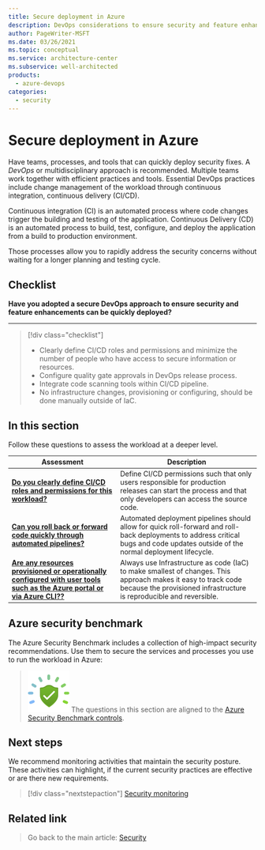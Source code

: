 ```yaml
---
title: Secure deployment in Azure
description: DevOps considerations to ensure security and feature enhancements can be quickly deployed.
author: PageWriter-MSFT
ms.date: 03/26/2021
ms.topic: conceptual
ms.service: architecture-center
ms.subservice: well-architected
products:
  - azure-devops
categories:
  - security
---
```

 
# Secure deployment in Azure

Have teams, processes, and tools that can quickly deploy security fixes. A _DevOps_ or multidisciplinary approach is recommended. Multiple teams work together with efficient practices and tools. Essential DevOps practices include change management of the workload through continuous integration, continuous delivery (CI/CD). 

Continuous integration (CI) is an automated process where code changes trigger the building and testing of the application. Continuous Delivery (CD) is an automated process to build, test, configure, and deploy the application from a build to production environment. 

Those processes allow you to rapidly address the security concerns without waiting for a longer planning and testing cycle. 

## Checklist

**Have you adopted a secure DevOps approach to ensure security and feature enhancements can be quickly deployed?**
***
> [!div class="checklist"]
> - Clearly define CI/CD roles and permissions and minimize the number of people who have access to secure information or resources.
> - Configure quality gate approvals in DevOps release process.
> - Integrate code scanning tools within CI/CD pipeline.
> - No infrastructure changes, provisioning or configuring, should be done manually outside of IaC.

## In this section
Follow these questions to assess the workload at a deeper level. 

|Assessment|Description|
|---|---|
|[**Do you clearly define CI/CD roles and permissions for this workload?**](deploy-governance.md)|Define CI/CD permissions such that only users responsible for production releases can start the process and that only developers can access the source code.|
|[**Can you roll back or forward code quickly through automated pipelines?**](deploy-code.md)|Automated deployment pipelines should allow for quick roll-forward and roll-back deployments to address critical bugs and code updates outside of the normal deployment lifecycle.|
|[**Are any resources provisioned or operationally configured with user tools such as the Azure portal or via Azure CLI??**](monitor-test.md)|Always use Infrastructure as code (IaC) to make smallest of changes. This approach makes it easy to track code because the provisioned infrastructure is reproducible and reversible.|


## Azure security benchmark
The Azure Security Benchmark includes a collection of high-impact security recommendations. Use them to secure the services and processes you use to run the workload in Azure:

> ![Security Benchmark](../../_images/benchmark-security.svg) The questions in this section are aligned to the [Azure Security Benchmark controls](/azure/security/benchmarks/overview?branch=master).


## Next steps
We recommend monitoring activities that maintain the security posture. These activities can highlight, if the current security practices are effective or are there new requirements.

> [!div class="nextstepaction"]
> [Security monitoring](./monitor.md)


## Related link
> Go back to the main article: [Security](overview.md)





